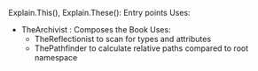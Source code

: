 Explain.This(), Explain.These(): Entry points
Uses:
  - TheArchivist : Composes the Book
    Uses:
    - TheReflectionist to scan for types and attributes
    - ThePathfinder to calculate relative paths compared to root namespace